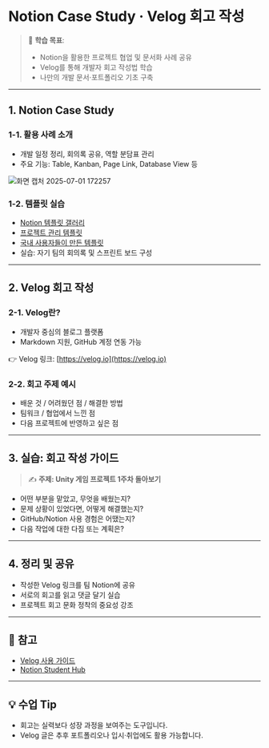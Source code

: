 # Notion Case Study · Velog 회고 작성

> 🎯 **학습 목표**:  
> - Notion을 활용한 프로젝트 협업 및 문서화 사례 공유  
> - Velog를 통해 개발자 회고 작성법 학습  
> - 나만의 개발 문서·포트폴리오 기초 구축

---

## 1. Notion Case Study

### 1-1. 활용 사례 소개
- 개발 일정 정리, 회의록 공유, 역할 분담표 관리
- 주요 기능: Table, Kanban, Page Link, Database View 등

![화면 캡처 2025-07-01 172257](https://github.com/user-attachments/assets/5fa2effc-481e-4e6e-8974-1e9ed32b15b5)


### 1-2. 템플릿 실습

- [Notion 템플릿 갤러리](https://www.notion.so/ko/templates)
- [프로젝트 관리 템플릿](https://www.notion.so/ko/templates/category/projects)
- [국내 사용자들이 만든 템플릿](https://www.notionbox.kr/)
- 실습: 자기 팀의 회의록 및 스프린트 보드 구성

---

## 2. Velog 회고 작성

### 2-1. Velog란?
- 개발자 중심의 블로그 플랫폼  
- Markdown 지원, GitHub 계정 연동 가능

👉 Velog 링크: [https://velog.io](https://velog.io)

### 2-2. 회고 주제 예시
- 배운 것 / 어려웠던 점 / 해결한 방법
- 팀워크 / 협업에서 느낀 점
- 다음 프로젝트에 반영하고 싶은 점

---

## 3. 실습: 회고 작성 가이드

> ✍️ **주제: Unity 게임 프로젝트 1주차 돌아보기**

- 어떤 부분을 맡았고, 무엇을 배웠는지?
- 문제 상황이 있었다면, 어떻게 해결했는지?
- GitHub/Notion 사용 경험은 어땠는지?
- 다음 작업에 대한 다짐 또는 계획은?

---

## 4. 정리 및 공유

- 작성한 Velog 링크를 팀 Notion에 공유
- 서로의 회고를 읽고 댓글 달기 실습
- 프로젝트 회고 문화 정착의 중요성 강조

---

## 📌 참고

- [Velog 사용 가이드](https://velog.io/@sangho5550/Velog-%EC%82%AC%EC%9A%A9%EB%B2%95-%EA%B0%9C%EB%B0%9C%EC%9E%90%EC%99%80-%EA%B8%B0%EC%88%A0-%EB%B8%94%EB%A1%9C%EA%B1%B0%EB%A5%BC-%EC%9C%84%ED%95%9C-%EA%B0%80%EC%9D%B4%EB%93%9C)
- [Notion Student Hub](https://www.notion.com/ko/product/notion-for-education)

---

## 💡 수업 Tip
- 회고는 실력보다 성장 과정을 보여주는 도구입니다.
- Velog 글은 추후 포트폴리오나 입시·취업에도 활용 가능합니다.
